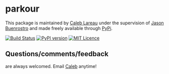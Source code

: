 # parkour
This package is maintained by [Caleb Lareau](https://caleblareau@github.io) under the supervision of [Jason Buenrostro](https://buenrostrolab.github.io) and made freely available through [PyPi](https://pypi.python.org/pypi/parkour/).

[![Build Status](https://travis-ci.org/buenrostrolab/parkour.svg?branch=master)](https://travis-ci.org/buenrostrolab/parkour) [![PyPI version](https://badge.fury.io/py/parkour.svg)](https://badge.fury.io/py/parkour) [![MIT Licence](https://badges.frapsoft.com/os/mit/mit.svg?v=103)](https://opensource.org/licenses/mit-license.php) 

## Questions/comments/feedback
are always welcomed. Email [Caleb](https://caleblareau@github.io) anytime! 

